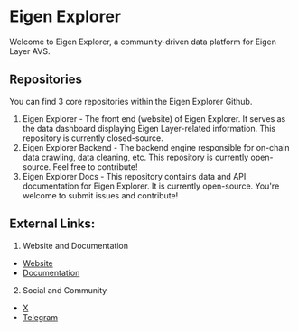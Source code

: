 # Eigen Explorer

Welcome to Eigen Explorer, a community-driven data platform for Eigen Layer AVS.

## Repositories

You can find 3 core repositories within the Eigen Explorer Github.

1. Eigen Explorer - The front end (website) of Eigen Explorer. It serves as the data dashboard displaying Eigen Layer-related information. This repository is currently closed-source.
2. Eigen Explorer Backend - The backend engine responsible for on-chain data crawling, data cleaning, etc. This repository is currently open-source. Feel free to contribute!
3. Eigen Explorer Docs - This repository contains data and API documentation for Eigen Explorer. It is currently open-source. You're welcome to submit issues and contribute!

## External Links:
1. Website and Documentation
- [Website](https://eigenexplorer.com)
- [Documentation](htts://docs.eigenexplorer.com)

2. Social and Community
- [X](https://twitter.com/eigenexplorer)
-  [Telegram](https://t.me/eigenexplorer)
